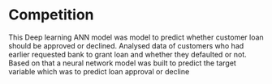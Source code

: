 # Competition
This Deep learning ANN model was model to predict whether customer loan should be approved or declined. 
Analysed data of customers who had earlier requested bank to grant loan and whether they defaulted or not.
Based on that a neural network model was built to predict the target variable which was to predict loan approval or decline
